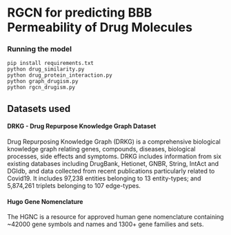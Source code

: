 # RGCN for predicting BBB Permeability of Drug Molecules

### Running the model

```
pip install requirements.txt
python drug_similarity.py
python drug_protein_interaction.py
python graph_drugism.py
python rgcn_drugism.py
```

## Datasets used

#### DRKG - Drug Repurpose Knowledge Graph Dataset

Drug Repurposing Knowledge Graph (DRKG) is a comprehensive biological knowledge graph relating genes, compounds, diseases, biological processes, side effects and symptoms. DRKG includes information from six existing databases including DrugBank, Hetionet, GNBR, String, IntAct and DGIdb, and data collected from recent publications particularly related to Covid19. It includes 97,238 entities belonging to 13 entity-types; and 5,874,261 triplets belonging to 107 edge-types.

#### Hugo Gene Nomenclature

The HGNC is a resource for approved human gene nomenclature containing ~42000 gene symbols and names and 1300+ gene families and sets.
